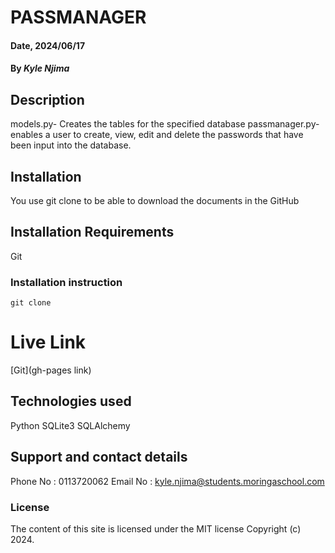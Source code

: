 # PASSMANAGER

#### Date, 2024/06/17

#### By *Kyle Njima*

## Description
models.py- Creates the tables for the specified database
passmanager.py- enables a user to create, view, edit and delete the passwords that have been input into the database.

## Installation
You use git clone to be able to download the documents in the GitHub

## Installation Requirements
Git

### Installation instruction
```
git clone

```

# Live Link
[Git](gh-pages link)

## Technologies used
Python 
SQLite3
SQLAlchemy

## Support and contact details
Phone No : 0113720062
Email No : kyle.njima@students.moringaschool.com

### License
The content of this site is licensed under the MIT license
Copyright (c) 2024.

